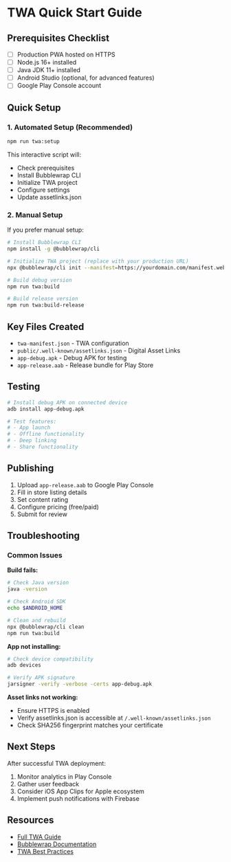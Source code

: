 # TWA Quick Start Guide

## Prerequisites Checklist

- [ ] Production PWA hosted on HTTPS
- [ ] Node.js 16+ installed
- [ ] Java JDK 11+ installed
- [ ] Android Studio (optional, for advanced features)
- [ ] Google Play Console account

## Quick Setup

### 1. Automated Setup (Recommended)

```bash
npm run twa:setup
```

This interactive script will:
- Check prerequisites
- Install Bubblewrap CLI
- Initialize TWA project
- Configure settings
- Update assetlinks.json

### 2. Manual Setup

If you prefer manual setup:

```bash
# Install Bubblewrap CLI
npm install -g @bubblewrap/cli

# Initialize TWA project (replace with your production URL)
npx @bubblewrap/cli init --manifest=https://yourdomain.com/manifest.webmanifest

# Build debug version
npm run twa:build

# Build release version
npm run twa:build-release
```

## Key Files Created

- `twa-manifest.json` - TWA configuration
- `public/.well-known/assetlinks.json` - Digital Asset Links
- `app-debug.apk` - Debug APK for testing
- `app-release.aab` - Release bundle for Play Store

## Testing

```bash
# Install debug APK on connected device
adb install app-debug.apk

# Test features:
# - App launch
# - Offline functionality
# - Deep linking
# - Share functionality
```

## Publishing

1. Upload `app-release.aab` to Google Play Console
2. Fill in store listing details
3. Set content rating
4. Configure pricing (free/paid)
5. Submit for review

## Troubleshooting

### Common Issues

**Build fails:**
```bash
# Check Java version
java -version

# Check Android SDK
echo $ANDROID_HOME

# Clean and rebuild
npx @bubblewrap/cli clean
npm run twa:build
```

**App not installing:**
```bash
# Check device compatibility
adb devices

# Verify APK signature
jarsigner -verify -verbose -certs app-debug.apk
```

**Asset links not working:**
- Ensure HTTPS is enabled
- Verify assetlinks.json is accessible at `/.well-known/assetlinks.json`
- Check SHA256 fingerprint matches your certificate

## Next Steps

After successful TWA deployment:

1. Monitor analytics in Play Console
2. Gather user feedback
3. Consider iOS App Clips for Apple ecosystem
4. Implement push notifications with Firebase

## Resources

- [Full TWA Guide](ANDROID-TWA.md)
- [Bubblewrap Documentation](https://github.com/GoogleChromeLabs/bubblewrap)
- [TWA Best Practices](https://web.dev/using-a-pwa-in-your-android-app/)
